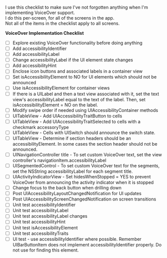 I use this checklist to make sure I've not forgotten anything when I'm implementing VoiceOver support.<br/>
I do this per-screen, for all of the screens in the app.<br/>
Not all of the items in the checklist apply to all screens.

__VoiceOver Implementation Checklist__
- [ ] Explore existing VoiceOver functionality before doing anything
- [ ] Add accessibilityIdentifier
- [ ] Add accessibilityLabel
- [ ] Change accessibilityLabel if the UI element state changes
- [ ] Add accessibilityHint
- [ ] Enclose icon buttons and associated labels in a container view
- [ ] Set isAccessibilityElement to NO for UI elements which should not be announced
- [ ] Use isAccessibilityElement for container views
- [ ] If there is a UILabel and then a text view associated with it, set the text view's accessibilityLabel equal to the text of the label. Then, set isAccessibilityElement = NO on the label.
- [ ] Modify swipe order if needed using UIAccessibilityContainer methods
- [ ] UITableView - Add UIAccessibilityTraitButton to cells
- [ ] UITableView - Add UIAccessibilityTraitSelected to cells with a checkmark accessoryType
- [ ] UITableView - Cells with UISwitch should announce the switch state.
- [ ] UITableView - Determine if section headers should be an accessibilityElement. In some cases the section header should not be announced.
- [ ] UINavigationController title - To set custom VoiceOver text, set the view controller's navigationItem.accessibilityLabel
- [ ] UISegmentedControl - To set custom VoiceOver text for the segments, set the NSString accessibilityLabel for each segment title.
- [ ] UIActivityIndicatorView - Set hidesWhenStopped = YES to prevent VoiceOver from announcing the activity indicator when it is stopped
- [ ] Change focus to the back button when drilling down
- [ ] Post UIAccessibilityLayoutChangedNotification for UI updates
- [ ] Post UIAccessibilityScreenChangedNotification on screen transitions
- [ ] Unit test accessibilityIdentifier
- [ ] Unit test accessibilityLabel
- [ ] Unit test accessibilityLabel changes
- [ ] Unit test accessibilityHint
- [ ] Unit test isAccessibilityElement
- [ ] Unit test accessibilityTraits
- [ ] UI test - use accessibilityIdentifier where possible. Remember UIBarButtonItem does not implement accessibilityIdentifier properly. Do not use for finding this element.

